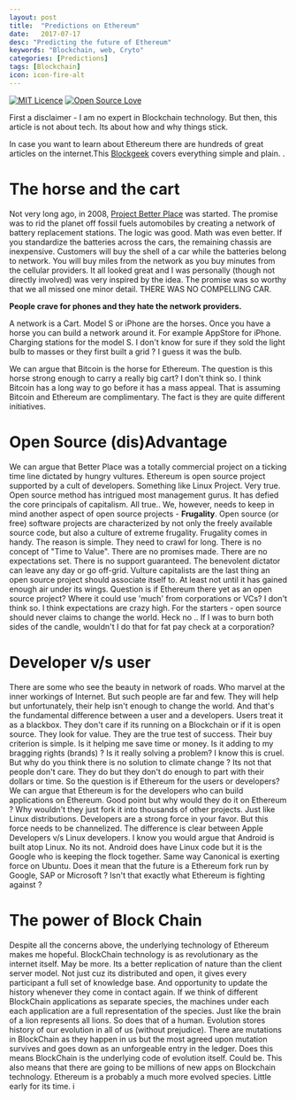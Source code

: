 ```yaml
---
layout: post
title:  "Predictions on Ethereum"
date:   2017-07-17
desc: "Predicting the future of Ethereum"
keywords: "Blockchain, web, Cryto"
categories: [Predictions]
tags: [Blockchain]
icon: icon-fire-alt
---
```

[![MIT Licence](https://badges.frapsoft.com/os/mit/mit.svg?v=103)](https://opensource.org/licenses/mit-license.php)
[![Open Source Love](https://badges.frapsoft.com/os/v1/open-source.png?v=103)](https://github.com/ellerbrock/open-source-badge/)

First a disclaimer - I am no expert in Blockchain technology. But then, this article is not about tech. Its about how and why things stick.

In case you want to learn about Ethereum there are hundreds of great articles on the internet.This [Blockgeek]( https://blockgeeks.com/guides/what-is-ethereum/) covers everything simple and plain. .

# The horse and the cart

 Not very long ago, in 2008, [Project Better Place](https://en.wikipedia.org/wiki/Better_Place) was started. The promise was to rid the planet off fossil fuels automobiles by creating a network of battery replacement stations. The logic was good. Math was even better. If you standardize the batteries across the cars, the remaining chassis are inexpensive. Customers will buy the shell of a car while the batteries belong to network. You will buy miles from the network as you buy minutes from the cellular providers. It all looked great and I was personally (though not directly involved) was very inspired by the idea. The promise was so worthy that we all missed one minor detail. THERE WAS NO COMPELLING CAR.

 **People crave for phones and they hate the network providers.**

 A network is a Cart. Model S or iPhone are the horses. Once you have a horse you can build a network around it. For example AppStore for iPhone. Charging stations for the model S. I don't know for sure if they sold the light bulb to masses or they first built a grid ? I guess it was the bulb.

 We can argue that Bitcoin is the horse for Ethereum. The question is  this horse strong enough to carry a really big cart? I don't think so. I think Bitcoin has a long way to go before it has a mass appeal. That is assuming Bitcoin and Ethereum are complimentary.  The fact is they are quite different initiatives.

# Open Source (dis)Advantage

We can argue that Better Place was a totally commercial project on a ticking time line dictated by hungry vultures. Ethereum is open source project supported by a cult of developers. Something like Linux Project. Very true. Open source method has intrigued most management gurus. It has defied the core principals of capitalism. All true..
We, however, needs to keep in mind another aspect of open source projects - **Frugality**. Open source (or free) software projects are characterized by not only the freely available source code, but also a culture of extreme frugality. Frugality comes in handy. The reason is simple. They need to crawl for long. There is no concept of "Time to Value". There are no promises made. There are no expectations set. There is no support guaranteed. The benevolent dictator can leave any day or go off-grid. Vulture capitalists are the last thing an open source project should associate itself to. At least not until it has gained enough air under its wings.
Question is if Ethereum there yet  as an open source project? Where it could  use 'much' from corporations or VCs?  I don't think so. I think expectations are crazy high. For the starters - open source should never claims to change the world. Heck no .. If I was to burn both sides of the candle, wouldn't I do that for fat pay check at a corporation?

# Developer v/s user

 There are some who see the beauty in network of roads. Who marvel at the inner workings of Internet. But such people are far and few. They will help but unfortunately, their help isn't enough to change the world. And that's the fundamental difference between a user and a developers. Users treat it as a blackbox. They don't care if its running on a Blockchain or if it is open source. They look for value. They are the true test of success. Their buy criterion is  simple. Is it helping me save time or money. Is it adding to my bragging rights (brands) ? Is it really solving a problem? I know this is cruel. But why do you think there is no solution to climate change ? Its not that people don't care. They do but they don't do enough to part with their dollars or time.
 So the question is if Ethereum for the users or developers?
 We can argue that Ethereum is for the developers who can build applications on Ethereum. Good point but why would they do it on Ethereum ? Why wouldn't they just fork it into thousands of other projects. Just like Linux distributions. Developers are a strong force in your favor. But this force needs to be channelized. The difference is clear between Apple Developers  v/s Linux developers. I know you would argue that Android is built atop Linux. No its not. Android does have Linux code but it is the Google who is keeping the flock together. Same way Canonical is exerting force on Ubuntu. Does it mean that the future is a Ethereum fork run by Google, SAP or Microsoft ?  Isn't that exactly what Ethereum is fighting against ?

# The power of Block Chain 
Despite all the concerns above, the underlying technology of Ethereum makes me hopeful. BlockChain technology is as revolutionary as the internet itself. May be more. Its a better replication of nature  than the client server model. Not just cuz its distributed and open, it gives every participant a full set of knowledge base. And opportunity to update the history whenever they come in contact again.   If we think of different BlockChain applications as separate species, the machines under each  each application are a full representation of the species. Just like  the brain of a lion represents all lions. So does that of a human. Evolution stores history of our evolution in all of us  (without prejudice).  There are mutations in BlockChain as they happen in us but the  most agreed upon mutation survives and goes down as an unforgeable entry in the ledger. Does this means BlockChain is the underlying code of evolution itself. Could be. This also means that there are going to be millions of new apps on Blockchain technology.  Ethereum is a probably a much more evolved species. Little early for  its time. i
